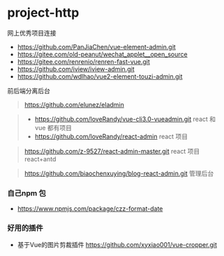 # project-http
网上优秀项目连接
* https://github.com/PanJiaChen/vue-element-admin.git
* https://gitee.com/old-peanut/wechat_applet__open_source
* https://gitee.com/renrenio/renren-fast-vue.git
* https://github.com/iview/iview-admin.git
* https://github.com/wdlhao/vue2-element-touzi-admin.git

前后端分离后台
> https://github.com/elunez/eladmin

> * https://github.com/loveRandy/vue-cli3.0-vueadmin.git  react 和 vue 都有项目
> * https://github.com/loveRandy/react-admin  react 项目

> https://github.com/z-9527/react-admin-master.git react 项目 react+antd

> https://github.com/biaochenxuying/blog-react-admin.git 管理后台


### 自己npm 包
* https://www.npmjs.com/package/czz-format-date


### 好用的插件
* 基于Vue的图片剪裁插件  https://github.com/xyxiao001/vue-cropper.git
